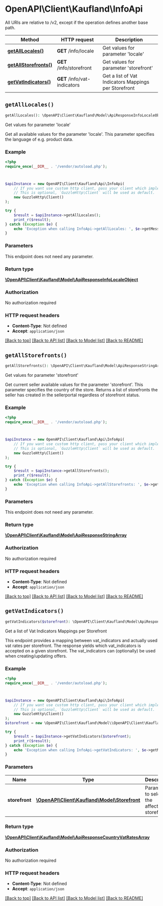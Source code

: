 # OpenAPI\Client\Kaufland\InfoApi

All URIs are relative to /v2, except if the operation defines another base path.

| Method | HTTP request | Description |
| ------------- | ------------- | ------------- |
| [**getAllLocales()**](InfoApi.md#getAllLocales) | **GET** /info/locale | Get values for parameter &#39;locale&#39; |
| [**getAllStorefronts()**](InfoApi.md#getAllStorefronts) | **GET** /info/storefront | Get values for parameter &#39;storefront&#39; |
| [**getVatIndicators()**](InfoApi.md#getVatIndicators) | **GET** /info/vat-indicators | Get a list of Vat Indicators Mappings per Storefront |


## `getAllLocales()`

```php
getAllLocales(): \OpenAPI\Client\Kaufland\Model\ApiResponseInfoLocaleObject
```

Get values for parameter 'locale'

Get all available values for the parameter 'locale'. This parameter specifies the language of e.g. product data.

### Example

```php
<?php
require_once(__DIR__ . '/vendor/autoload.php');



$apiInstance = new OpenAPI\Client\Kaufland\Api\InfoApi(
    // If you want use custom http client, pass your client which implements `GuzzleHttp\ClientInterface`.
    // This is optional, `GuzzleHttp\Client` will be used as default.
    new GuzzleHttp\Client()
);

try {
    $result = $apiInstance->getAllLocales();
    print_r($result);
} catch (Exception $e) {
    echo 'Exception when calling InfoApi->getAllLocales: ', $e->getMessage(), PHP_EOL;
}
```

### Parameters

This endpoint does not need any parameter.

### Return type

[**\OpenAPI\Client\Kaufland\Model\ApiResponseInfoLocaleObject**](../Model/ApiResponseInfoLocaleObject.md)

### Authorization

No authorization required

### HTTP request headers

- **Content-Type**: Not defined
- **Accept**: `application/json`

[[Back to top]](#) [[Back to API list]](../../README.md#endpoints)
[[Back to Model list]](../../README.md#models)
[[Back to README]](../../README.md)

## `getAllStorefronts()`

```php
getAllStorefronts(): \OpenAPI\Client\Kaufland\Model\ApiResponseStringArray
```

Get values for parameter 'storefront'

Get current seller available values for the parameter 'storefront'. This parameter specifies the country of the store. Returns a list of storefronts the seller has created in the sellerportal regardless of storefront status.

### Example

```php
<?php
require_once(__DIR__ . '/vendor/autoload.php');



$apiInstance = new OpenAPI\Client\Kaufland\Api\InfoApi(
    // If you want use custom http client, pass your client which implements `GuzzleHttp\ClientInterface`.
    // This is optional, `GuzzleHttp\Client` will be used as default.
    new GuzzleHttp\Client()
);

try {
    $result = $apiInstance->getAllStorefronts();
    print_r($result);
} catch (Exception $e) {
    echo 'Exception when calling InfoApi->getAllStorefronts: ', $e->getMessage(), PHP_EOL;
}
```

### Parameters

This endpoint does not need any parameter.

### Return type

[**\OpenAPI\Client\Kaufland\Model\ApiResponseStringArray**](../Model/ApiResponseStringArray.md)

### Authorization

No authorization required

### HTTP request headers

- **Content-Type**: Not defined
- **Accept**: `application/json`

[[Back to top]](#) [[Back to API list]](../../README.md#endpoints)
[[Back to Model list]](../../README.md#models)
[[Back to README]](../../README.md)

## `getVatIndicators()`

```php
getVatIndicators($storefront): \OpenAPI\Client\Kaufland\Model\ApiResponseCountryVatRatesArray
```

Get a list of Vat Indicators Mappings per Storefront

This endpoint provides a mapping between vat_indicators and actually used vat rates per storefront. The response yields which vat_indicators is accepted on a given storefront. The vat_indicators can (optionally) be used when creating/updating offers.

### Example

```php
<?php
require_once(__DIR__ . '/vendor/autoload.php');



$apiInstance = new OpenAPI\Client\Kaufland\Api\InfoApi(
    // If you want use custom http client, pass your client which implements `GuzzleHttp\ClientInterface`.
    // This is optional, `GuzzleHttp\Client` will be used as default.
    new GuzzleHttp\Client()
);
$storefront = new \OpenAPI\Client\Kaufland\Model\\OpenAPI\Client\Kaufland\Model\Storefront(); // \OpenAPI\Client\Kaufland\Model\Storefront | Parameter to select the affected storefront

try {
    $result = $apiInstance->getVatIndicators($storefront);
    print_r($result);
} catch (Exception $e) {
    echo 'Exception when calling InfoApi->getVatIndicators: ', $e->getMessage(), PHP_EOL;
}
```

### Parameters

| Name | Type | Description  | Notes |
| ------------- | ------------- | ------------- | ------------- |
| **storefront** | [**\OpenAPI\Client\Kaufland\Model\Storefront**](../Model/.md)| Parameter to select the affected storefront | [optional] |

### Return type

[**\OpenAPI\Client\Kaufland\Model\ApiResponseCountryVatRatesArray**](../Model/ApiResponseCountryVatRatesArray.md)

### Authorization

No authorization required

### HTTP request headers

- **Content-Type**: Not defined
- **Accept**: `application/json`

[[Back to top]](#) [[Back to API list]](../../README.md#endpoints)
[[Back to Model list]](../../README.md#models)
[[Back to README]](../../README.md)
